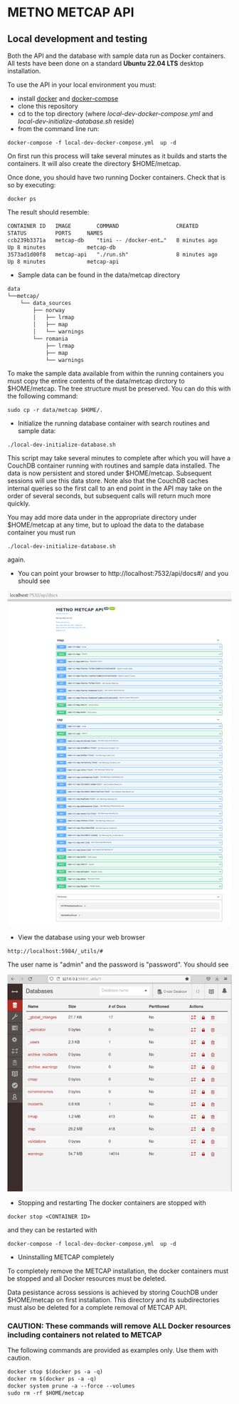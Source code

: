 # METNO METCAP API

## Local development and testing

Both the API and the database with sample data run as
Docker containers. All tests have been done on a standard
**Ubuntu 22.04 LTS** desktop installation.

To use the API in your local environment you must: 
* install [docker](https://docker.io) and [docker-compse](https://docs.docker.com/compose/install/compose-desktop/)
* clone this repository
* cd to the top directory (where *local-dev-docker-compose.yml* and  *local-dev-initialize-database.sh* reside)
* from the command line run:
```
docker-compose -f local-dev-docker-compose.yml  up -d
```
On first run this process will take several minutes as it
builds and starts the containers. It will also create the directory
$HOME/metcap.

Once done, you should have two running Docker containers. Check that is so by executing: 

```
docker ps
```

The result should resemble:

```
CONTAINER ID   IMAGE        COMMAND                  CREATED         STATUS         PORTS     NAMES
ccb239b3371a   metcap-db    "tini -- /docker-ent…"   8 minutes ago   Up 8 minutes             metcap-db
3573ad1d00f8   metcap-api   "./run.sh"               8 minutes ago   Up 8 minutes             metcap-api

```

* Sample data can be found in the data/metcap directory

```
data
└──metcap/
    └── data_sources
        ├── norway
        │   ├── lrmap
        │   ├── map
        │   └── warnings
        └── romania
            ├── lrmap
            ├── map
            └── warnings

```

To make the sample data available from within the running containers you
must copy the entire contents of the data/metcap dirctory to $HOME/metcap. The 
tree structure must be preserved. You can do this with the following command:

```
sudo cp -r data/metcap $HOME/.
```

* Initialize the running database container with search routines and sample data:
```
./local-dev-initialize-database.sh
```

This script may take several minutes to complete after which
you will have a CouchDB container running with routines and sample 
data installed. The data is now persistent and stored under $HOME/metcap.
Subsequent sessions will use this data store. Note also that the CouchDB 
caches internal queries so the first call to an end point in the API may 
take on the order of several seconds, but subsequent calls will return 
much more quickly.

You may add more data under in the appropriate directory under $HOME/metcap 
at any time, but to upload the data to the database container you must run 
```
./local-dev-initialize-database.sh
```
again.

* You can point your browser to http://localhost:7532/api/docs#/
and you should see

![METCAP API docs](./images/00.png?raw=true "METCAP API docs")


* View the database using your web browser
```
http://localhost:5984/_utils/#
```
The user name is "admin" and the password is "password". You should see

![METCAP API database](./images/01.png?raw=true "METCAP API database")

* Stopping and restarting
The docker containers are stopped with

```
docker stop <CONTAINER ID>
```
and they can be restarted with
```
docker-compose -f local-dev-docker-compose.yml  up -d
```


* Uninstalling METCAP completely

To completely remove the METCAP installation, 
the docker containers must be stopped and all Docker resources
must be deleted. 

Data pesistance across sessions is achieved by
storing CouchDB under $HOME/metcap on first installation. This 
directory and its subdirectories must also be deleted for a 
complete removal of METCAP API.

### CAUTION: These commands will remove ALL Docker resources including containers not related to METCAP

The following commands are provided as examples only. Use them with caution.

```
docker stop $(docker ps -a -q)
docker rm $(docker ps -a -q)
docker system prune -a --force --volumes
sudo rm -rf $HOME/metcap
```


